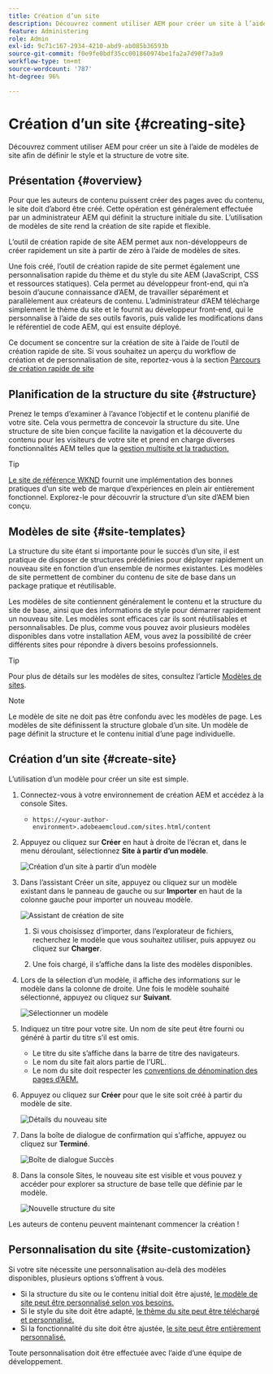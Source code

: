 ```yaml
---
title: Création d’un site
description: Découvrez comment utiliser AEM pour créer un site à l’aide de modèles de site afin de définir le style et la structure de votre site.
feature: Administering
role: Admin
exl-id: 9c71c167-2934-4210-abd9-ab085b36593b
source-git-commit: f0e9fe0bdf35cc001860974be1fa2a7d90f7a3a9
workflow-type: tm+mt
source-wordcount: '787'
ht-degree: 96%

---
```


# Création d’un site {#creating-site}

Découvrez comment utiliser AEM pour créer un site à l’aide de modèles de site afin de définir le style et la structure de votre site.

## Présentation {#overview}

Pour que les auteurs de contenu puissent créer des pages avec du contenu, le site doit d’abord être créé. Cette opération est généralement effectuée par un administrateur AEM qui définit la structure initiale du site. L’utilisation de modèles de site rend la création de site rapide et flexible.

L’outil de création rapide de site AEM permet aux non-développeurs de créer rapidement un site à partir de zéro à l’aide de modèles de sites.

Une fois créé, l’outil de création rapide de site permet également une personnalisation rapide du thème et du style du site AEM (JavaScript, CSS et ressources statiques). Cela permet au développeur front-end, qui n’a besoin d’aucune connaissance d’AEM, de travailler séparément et parallèlement aux créateurs de contenu. L’administrateur d’AEM télécharge simplement le thème du site et le fournit au développeur front-end, qui le personnalise à l’aide de ses outils favoris, puis valide les modifications dans le référentiel de code AEM, qui est ensuite déployé.

Ce document se concentre sur la création de site à l’aide de l’outil de création rapide de site. Si vous souhaitez un aperçu du workflow de création et de personnalisation de site, reportez-vous à la section [Parcours de création rapide de site](/help/journey-sites/quick-site/overview.md)

## Planification de la structure du site {#structure}

Prenez le temps d’examiner à l’avance l’objectif et le contenu planifié de votre site. Cela vous permettra de concevoir la structure du site. Une structure de site bien conçue facilite la navigation et la découverte du contenu pour les visiteurs de votre site et prend en charge diverses fonctionnalités AEM telles que la [gestion multisite et la traduction.](/help/sites-cloud/administering/msm-and-translation.md)

>[!TIP]
>
>[Le site de référence WKND](https://wknd.site) fournit une implémentation des bonnes pratiques d’un site web de marque d’expériences en plein air entièrement fonctionnel. Explorez-le pour découvrir la structure d’un site d’AEM bien conçu.

## Modèles de site {#site-templates}

La structure du site étant si importante pour le succès d’un site, il est pratique de disposer de structures prédéfinies pour déployer rapidement un nouveau site en fonction d’un ensemble de normes existantes. Les modèles de site permettent de combiner du contenu de site de base dans un package pratique et réutilisable.

Les modèles de site contiennent généralement le contenu et la structure du site de base, ainsi que des informations de style pour démarrer rapidement un nouveau site. Les modèles sont efficaces car ils sont réutilisables et personnalisables. De plus, comme vous pouvez avoir plusieurs modèles disponibles dans votre installation AEM, vous avez la possibilité de créer différents sites pour répondre à divers besoins professionnels.

>[!TIP]
>
>Pour plus de détails sur les modèles de sites, consultez l’article [Modèles de sites](site-templates.md).

>[!NOTE]
>
>Le modèle de site ne doit pas être confondu avec les modèles de page. Les modèles de site définissent la structure globale d’un site. Un modèle de page définit la structure et le contenu initial d’une page individuelle.

## Création d’un site {#create-site}

L’utilisation d’un modèle pour créer un site est simple.

1. Connectez-vous à votre environnement de création AEM et accédez à la console Sites.

   * `https://<your-author-environment>.adobeaemcloud.com/sites.html/content`

1. Appuyez ou cliquez sur **Créer** en haut à droite de l’écran et, dans le menu déroulant, sélectionnez **Site à partir d’un modèle**.

   ![Création d’un site à partir d’un modèle](../assets/create-site-from-template.png)

1. Dans l’assistant Créer un site, appuyez ou cliquez sur un modèle existant dans le panneau de gauche ou sur **Importer** en haut de la colonne gauche pour importer un nouveau modèle.

   ![Assistant de création de site](../assets/site-creation-wizard.png)

   1. Si vous choisissez d’importer, dans l’explorateur de fichiers, recherchez le modèle que vous souhaitez utiliser, puis appuyez ou cliquez sur **Charger**.

   1. Une fois chargé, il s’affiche dans la liste des modèles disponibles.

1. Lors de la sélection d’un modèle, il affiche des informations sur le modèle dans la colonne de droite. Une fois le modèle souhaité sélectionné, appuyez ou cliquez sur **Suivant**.

   ![Sélectionner un modèle](../assets/select-site-template.png)

1. Indiquez un titre pour votre site. Un nom de site peut être fourni ou généré à partir du titre s’il est omis.

   * Le titre du site s’affiche dans la barre de titre des navigateurs.
   * Le nom du site fait alors partie de l’URL.
   * Le nom du site doit respecter les [conventions de dénomination des pages d’AEM.](/help/sites-cloud/authoring/fundamentals/organizing-pages.md#page-name-restrictions-and-best-practices)

1. Appuyez ou cliquez sur **Créer** pour que le site soit créé à partir du modèle de site.

   ![Détails du nouveau site](../assets/create-site-details.png)

1. Dans la boîte de dialogue de confirmation qui s’affiche, appuyez ou cliquez sur **Terminé**.

   ![Boîte de dialogue Succès](../assets/success.png)

1. Dans la console Sites, le nouveau site est visible et vous pouvez y accéder pour explorer sa structure de base telle que définie par le modèle.

   ![Nouvelle structure du site](../assets/new-site.png)

Les auteurs de contenu peuvent maintenant commencer la création !

## Personnalisation du site {#site-customization}

Si votre site nécessite une personnalisation au-delà des modèles disponibles, plusieurs options s’offrent à vous.

* Si la structure du site ou le contenu initial doit être ajusté, [le modèle de site peut être personnalisé selon vos besoins.](site-templates.md)
* Si le style du site doit être adapté, [le thème du site peut être téléchargé et personnalisé.](/help/journey-sites/quick-site/overview.md)
* Si la fonctionnalité du site doit être ajustée, [le site peut être entièrement personnalisé.](/help/implementing/developing/introduction/develop-wknd-tutorial.md)

Toute personnalisation doit être effectuée avec l’aide d’une équipe de développement.
